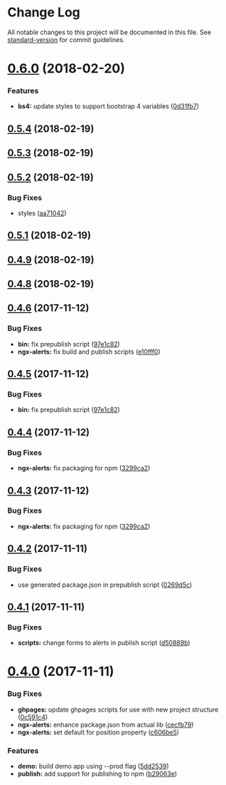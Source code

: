 # Change Log

All notable changes to this project will be documented in this file. See [standard-version](https://github.com/conventional-changelog/standard-version) for commit guidelines.

<a name="0.6.0"></a>
# [0.6.0](https://github.com/ngx-plus/ngx-alerts/compare/v0.5.4...v0.6.0) (2018-02-20)


### Features

* **bs4:** update styles to support bootstrap 4 variables ([0d31fb7](https://github.com/ngx-plus/ngx-alerts/commit/0d31fb7))



<a name="0.5.4"></a>
## [0.5.4](https://github.com/ngx-plus/ngx-alerts/compare/v0.5.3...v0.5.4) (2018-02-19)



<a name="0.5.3"></a>
## [0.5.3](https://github.com/ngx-plus/ngx-alerts/compare/v0.5.2...v0.5.3) (2018-02-19)



<a name="0.5.2"></a>
## [0.5.2](https://github.com/ngx-plus/ngx-alerts/compare/v0.5.1...v0.5.2) (2018-02-19)


### Bug Fixes

* styles ([aa71042](https://github.com/ngx-plus/ngx-alerts/commit/aa71042))



<a name="0.5.1"></a>
## [0.5.1](https://github.com/ngx-plus/ngx-alerts/compare/v0.4.9...v0.5.1) (2018-02-19)



<a name="0.4.9"></a>
## [0.4.9](https://github.com/ngx-plus/ngx-alerts/compare/v0.4.8...v0.4.9) (2018-02-19)



<a name="0.4.8"></a>
## [0.4.8](https://github.com/ngx-plus/ngx-alerts/compare/v0.4.7...v0.4.8) (2018-02-19)



<a name="0.4.6"></a>

## [0.4.6](https://github.com/ngx-plus/ngx-alerts/compare/v0.4.4...v0.4.6) (2017-11-12)

### Bug Fixes

* **bin:** fix prepublish script ([97e1c82](https://github.com/ngx-plus/ngx-alerts/commit/97e1c82))
* **ngx-alerts:** fix build and publish scripts ([e10fff0](https://github.com/ngx-plus/ngx-alerts/commit/e10fff0))

<a name="0.4.5"></a>

## [0.4.5](https://github.com/ngx-plus/ngx-alerts/compare/v0.4.4...v0.4.5) (2017-11-12)

### Bug Fixes

* **bin:** fix prepublish script ([97e1c82](https://github.com/ngx-plus/ngx-alerts/commit/97e1c82))

<a name="0.4.4"></a>

## [0.4.4](https://github.com/ngx-plus/ngx-alerts/compare/v0.4.2...v0.4.4) (2017-11-12)

### Bug Fixes

* **ngx-alerts:** fix packaging for npm ([3299ca2](https://github.com/ngx-plus/ngx-alerts/commit/3299ca2))

<a name="0.4.3"></a>

## [0.4.3](https://github.com/ngx-plus/ngx-alerts/compare/v0.4.2...v0.4.3) (2017-11-12)

### Bug Fixes

* **ngx-alerts:** fix packaging for npm ([3299ca2](https://github.com/ngx-plus/ngx-alerts/commit/3299ca2))

<a name="0.4.2"></a>

## [0.4.2](https://github.com/ngx-plus/ngx-alerts/compare/v0.4.1...v0.4.2) (2017-11-11)

### Bug Fixes

* use generated package.json in prepublish script ([0269d5c](https://github.com/ngx-plus/ngx-alerts/commit/0269d5c))

<a name="0.4.1"></a>

## [0.4.1](https://github.com/ngx-plus/ngx-alerts/compare/v0.4.0...v0.4.1) (2017-11-11)

### Bug Fixes

* **scripts:** change forms to alerts in publish script ([d50889b](https://github.com/ngx-plus/ngx-alerts/commit/d50889b))

<a name="0.4.0"></a>

# [0.4.0](https://github.com/ngx-plus/ngx-alerts/compare/v0.2.0...v0.4.0) (2017-11-11)

### Bug Fixes

* **ghpages:** update ghpages scripts for use with new project structure ([0c591c4](https://github.com/ngx-plus/ngx-alerts/commit/0c591c4))
* **ngx-alerts:** enhance package.json from actual lib ([cecfb79](https://github.com/ngx-plus/ngx-alerts/commit/cecfb79))
* **ngx-alerts:** set default for position property ([c606be5](https://github.com/ngx-plus/ngx-alerts/commit/c606be5))

### Features

* **demo:** build demo app using --prod flag ([5dd2539](https://github.com/ngx-plus/ngx-alerts/commit/5dd2539))
* **publish:** add support for publishing to npm ([b29063e](https://github.com/ngx-plus/ngx-alerts/commit/b29063e))
